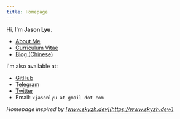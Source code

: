 ```yaml
---
title: Homepage
---
```


Hi, I'm **Jason Lyu**.

- [About Me](/about)
- [Curriculum Vitae](/resume)
- [Blog (Chinese)](/posts)

I'm also available at:

- [GitHub](https://github.com/xjasonlyu)
- [Telegram](https://t.me/xjasonlyu)
- [Twitter](https://twitter.com/xjasonlyu)
- Email: `xjasonlyu at gmail dot com`

_Homepage inspired by [www.skyzh.dev](https://www.skyzh.dev/)_
